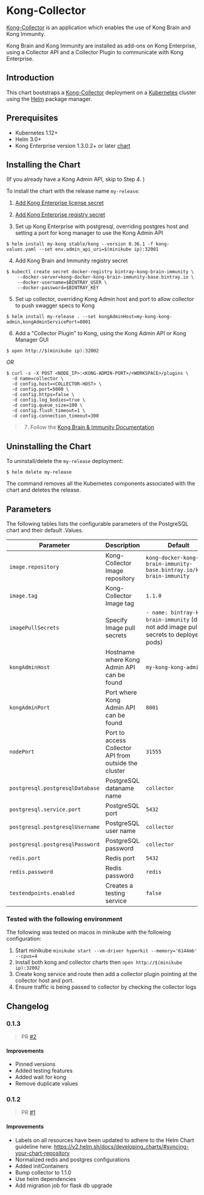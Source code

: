 # Kong-Collector

[Kong-Collector](https://konghq.com/products/kong-enterprise/kong-immunity) is an application which enables the use of Kong Brain and Kong Immunity.

Kong Brain and Kong Immunity are installed as add-ons on Kong Enterprise, using a Collector API and a Collector Plugin to communicate with Kong Enterprise.

## Introduction

This chart bootstraps a [Kong-Collector](https://docs.konghq.com/enterprise/latest/brain-immunity/install-configure/) deployment on a [Kubernetes](http://kubernetes.io) cluster using the [Helm](https://helm.sh) package manager.

## Prerequisites

- Kubernetes 1.12+
- Helm 3.0+
- Kong Enterprise version 1.3.0.2+ or later [chart](https://github.com/helm/charts/tree/master/stable/kong)

## Installing the Chart
(If you already have a Kong Admin API, skip to Step 4. )

To install the chart with the release name `my-release`:

1. [Add Kong Enterprise license secret](https://github.com/helm/charts/tree/master/stable/kong#kong-enterprise-license)

2. [Add Kong Enterprise registry secret](https://github.com/helm/charts/tree/master/stable/kong#kong-enterprise-docker-registry-access) 

3. Set up Kong Enterprise with postgresql, overriding postgres host and setting a port for kong manager to use the Kong Admin API

```console
$ helm install my-kong stable/kong --version 0.36.1 -f kong-values.yaml --set env.admin_api_uri=$(minikube ip):32001
```

4. Add Kong Brain and Immunity registry secret 
```console
$ kubectl create secret docker-registry bintray-kong-brain-immunity \
    --docker-server=kong-docker-kong-brain-immunity-base.bintray.io \
    --docker-username=$BINTRAY_USER \
    --docker-password=$BINTRAY_KEY
```

5. Set up collector, overriding Kong Admin host and port to allow collector to push swagger specs to Kong

```console
$ helm install my-release . --set kongAdminHost=my-kong-kong-admin,kongAdminServicePort=8001
```

6. Add a "Collector Plugin" to Kong, using the Kong Admin API or Kong Manager GUI

```console
$ open http://$(minikube ip):32002
```
*OR*
```console
$ curl -s -X POST <NODE_IP>:<KONG-ADMIN-PORT>/<WORKSPACE>/plugins \
  -d name=collector \
  -d config.host=<COLLECTOR-HOST> \
  -d config.port=5000 \
  -d config.https=false \
  -d config.log_bodies=true \
  -d config.queue_size=100 \
  -d config.flush_timeout=1 \
  -d config.connection_timeout=300
```

> 7. Follow the [Kong Brain & Immunity Documentation](https://docs.konghq.com/enterprise/latest/brain-immunity/install-configure/)

## Uninstalling the Chart

To uninstall/delete the `my-release` deployment:

```console
$ helm delete my-release
```

The command removes all the Kubernetes components associated with the chart and deletes the release.

## Parameters

The following tables lists the configurable parameters of the PostgreSQL chart and their default .Values.

|                   Parameter                   |                                                                                Description                                                                                |                            Default                            |
|-----------------------------------------------|---------------------------------------------------------------------------------------------------------------------------------------------------------------------------|---------------------------------------------------------------|
| `image.repository`                        | Kong-Collector Image repository                                                                                                                                              | `kong-docker-kong-brain-immunity-base.bintray.io/kong-brain-immunity`                                                         |
| `image.tag`                        | Kong-Collector Image tag                                                                                                                                              | `1.1.0`                                                         |
| `imagePullSecrets`                           | Specify Image pull secrets                                                                                                                                                | `- name: bintray-kong-brain-immunity` (does not add image pull secrets to deployed pods)                                                         |
| `kongAdminHost`                           | Hostname where Kong Admin API can be found                                                                                                                                                 | `my-kong-kong-admin`                                                         |
| `kongAdminPort`                           | Port where Kong Admin API can be found                                                                                                                                                | `8001`                                                         |
| `nodePort`                           | Port to access Collector API from outside the cluster                                                                                                                                                | `31555`                                                         |
| `postgresql.postgresqlDatabase`            | PostgreSQL dataname name                                                                              | `collector`                                                         |
| `postgresql.service.port`            | PostgreSQL port                                                                              | `5432`                                                         |
| `postgresql.postgresqlUsername`            | PostgreSQL user name                                                                              | `collector`                                                         |
| `postgresql.postgresqlPassword`            | PostgreSQL password                                                                              | `collector`                                                         |
| `redis.port`            | Redis port                                                                              | `5432`                                                         |
| `redis.password`            | Redis password                                                                              | `redis`                                                         |
| `testendpoints.enabled`                           | Creates a testing service                                                                                                                                                | `false`                                                         |


### Tested with the following environment

The following was tested on macos in minikube with the following configuration:

1. Start minikube `minikube start --vm-driver hyperkit --memory='6144mb' --cpus=4`
1. Install both kong and collector charts then `open http://$(minikube ip):32002`
1. Create kong service and route then add a collector plugin pointing at the collector host and port.
1. Ensure traffic is being passed to collector by checking the collector logs


## Changelog
### 0.1.3

> PR [#2](https://github.com/Kong/kong-collector-helm/pull/2)
#### Improvements

- Pinned versions
- Added testing features
- Added wait for kong
- Remove duplicate values

### 0.1.2

> PR [#1](https://github.com/Kong/kong-collector-helm/pull/1)
#### Improvements

- Labels on all resources have been updated to adhere to the Helm Chart
  guideline here:
  https://v2.helm.sh/docs/developing_charts/#syncing-your-chart-repository
- Normalized redis and postgres configurations
- Added initContainers
- Bump collector to 1.1.0
- Use helm dependencies
- Add migration job for flask db upgrade